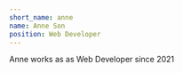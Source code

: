 ```yaml
---
short_name: anne
name: Anne Son
position: Web Developer
---
```


Anne works as as Web Developer since 2021